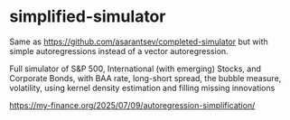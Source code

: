 # simplified-simulator
Same as https://github.com/asarantsev/completed-simulator
but with simple autoregressions instead of a vector autoregression.

Full simulator of S&P 500, International (with emerging) Stocks, and Corporate Bonds, with BAA rate, long-short spread, the bubble measure, volatility, using kernel density estimation and filling missing innovations

https://my-finance.org/2025/07/09/autoregression-simplification/
